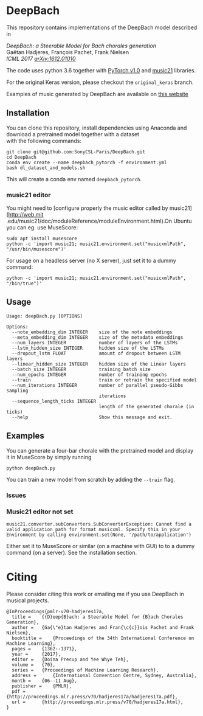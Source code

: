 # DeepBach
This repository contains implementations of the DeepBach model described in

*DeepBach: a Steerable Model for Bach chorales generation*<br/>
Gaëtan Hadjeres, François Pachet, Frank Nielsen<br/>
*ICML 2017 [arXiv:1612.01010](https://arxiv.org/abs/1612.01010)*


The code uses python 3.6 together with [PyTorch v1.0](https://pytorch.org/) and
 [music21](http://web.mit.edu/music21/) libraries.

For the original Keras version, please checkout the `original_keras` branch.

Examples of music generated by DeepBach are available on [this website](https://sites.google.com/site/deepbachexamples/)

## Installation

You can clone this repository, install dependencies using Anaconda and download a pretrained 
model together with a dataset  
 with the following commands:
```
git clone git@github.com:SonyCSL-Paris/DeepBach.git
cd DeepBach
conda env create --name deepbach_pytorch -f environment.yml
bash dl_dataset_and_models.sh
```
This will create a conda env named `deepbach_pytorch`.

### music21 editor

You might need to [configure properly the music editor called by music21](http://web.mit
.edu/music21/doc/moduleReference/moduleEnvironment.html).On Ubuntu you can eg. use MuseScore:

```shell
sudo apt install musescore
python -c 'import music21; music21.environment.set("musicxmlPath", "/usr/bin/musescore")'
```

For usage on a headless server (no X server), just set it to a dummy command:

```shell
python -c 'import music21; music21.environment.set("musicxmlPath", "/bin/true")'
```

## Usage
```
Usage: deepBach.py [OPTIONS]

Options:
  --note_embedding_dim INTEGER    size of the note embeddings
  --meta_embedding_dim INTEGER    size of the metadata embeddings
  --num_layers INTEGER            number of layers of the LSTMs
  --lstm_hidden_size INTEGER      hidden size of the LSTMs
  --dropout_lstm FLOAT            amount of dropout between LSTM layers
  --linear_hidden_size INTEGER    hidden size of the Linear layers
  --batch_size INTEGER            training batch size
  --num_epochs INTEGER            number of training epochs
  --train                         train or retrain the specified model
  --num_iterations INTEGER        number of parallel pseudo-Gibbs sampling
                                  iterations
  --sequence_length_ticks INTEGER
                                  length of the generated chorale (in ticks)
  --help                          Show this message and exit.
```

## Examples
You can generate a four-bar chorale with the pretrained model and display it in MuseScore  by 
simply running
```
python deepBach.py
```

You can train a new model from scratch by adding the `--train` flag.


### Issues

### Music21 editor not set

```
music21.converter.subConverters.SubConverterException: Cannot find a valid application path for format musicxml. Specify this in your Environment by calling environment.set(None, '/path/to/application')
```

Either set it to MuseScore or similar (on a machine with GUI) to to a dummy command (on a server). See the installation section.

# Citing

Please consider citing this work or emailing me if you use DeepBach in musical projects.
```
@InProceedings{pmlr-v70-hadjeres17a,
  title = 	 {{D}eep{B}ach: a Steerable Model for {B}ach Chorales Generation},
  author = 	 {Ga{\"e}tan Hadjeres and Fran{\c{c}}ois Pachet and Frank Nielsen},
  booktitle = 	 {Proceedings of the 34th International Conference on Machine Learning},
  pages = 	 {1362--1371},
  year = 	 {2017},
  editor = 	 {Doina Precup and Yee Whye Teh},
  volume = 	 {70},
  series = 	 {Proceedings of Machine Learning Research},
  address = 	 {International Convention Centre, Sydney, Australia},
  month = 	 {06--11 Aug},
  publisher = 	 {PMLR},
  pdf = 	 {http://proceedings.mlr.press/v70/hadjeres17a/hadjeres17a.pdf},
  url = 	 {http://proceedings.mlr.press/v70/hadjeres17a.html},
}
```
